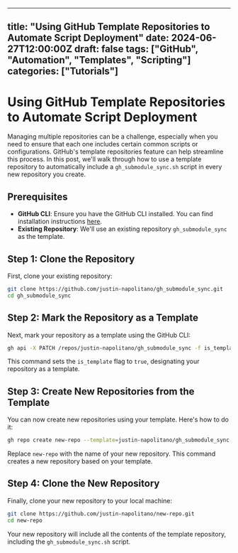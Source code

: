 
---
title: "Using GitHub Template Repositories to Automate Script Deployment"
date: 2024-06-27T12:00:00Z
draft: false
tags: ["GitHub", "Automation", "Templates", "Scripting"]
categories: ["Tutorials"] 
---

# Using GitHub Template Repositories to Automate Script Deployment

Managing multiple repositories can be a challenge, especially when you need to ensure that each one includes certain common scripts or configurations. GitHub's template repositories feature can help streamline this process. In this post, we'll walk through how to use a template repository to automatically include a `gh_submodule_sync.sh` script in every new repository you create.

## Prerequisites

- **GitHub CLI**: Ensure you have the GitHub CLI installed. You can find installation instructions [here](https://cli.github.com/).
- **Existing Repository**: We'll use an existing repository `gh_submodule_sync` as the template.

## Step 1: Clone the Repository

First, clone your existing repository:

```sh
git clone https://github.com/justin-napolitano/gh_submodule_sync.git
cd gh_submodule_sync
```

## Step 2: Mark the Repository as a Template

Next, mark your repository as a template using the GitHub CLI:

```sh
gh api -X PATCH /repos/justin-napolitano/gh_submodule_sync -f is_template=true
```

This command sets the `is_template` flag to `true`, designating your repository as a template.

## Step 3: Create New Repositories from the Template

You can now create new repositories using your template. Here's how to do it:

```sh
gh repo create new-repo --template=justin-napolitano/gh_submodule_sync --public --confirm
```

Replace `new-repo` with the name of your new repository. This command creates a new repository based on your template.

## Step 4: Clone the New Repository

Finally, clone your new repository to your local machine:

```sh
git clone https://github.com/justin-napolitano/new-repo.git
cd new-repo
```

Your new repository will include all the contents of the template repository, including the `gh_submodule_sync.sh` script.
